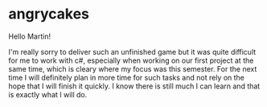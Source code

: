 # angrycakes

Hello Martin!

I'm really sorry to deliver such an unfinished game but it was quite difficult for me to work with c#, especially when working on our first project at the same time, which is cleary where my focus was this semester. For the next time I will definitely plan in more time for such tasks and not rely on the hope that I will finish it quickly. 
I know there is still much I can learn and that is exactly what I will do.